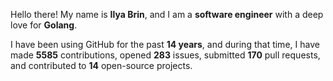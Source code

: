Hello there! My name is **Ilya Brin**, and I am a **software engineer** with a deep love for **Golang**.

I have been using GitHub for the past **14 years**, and during that time, I have made **5585** contributions, opened **283** issues, submitted **170** pull requests, and contributed to **14** open-source projects.
